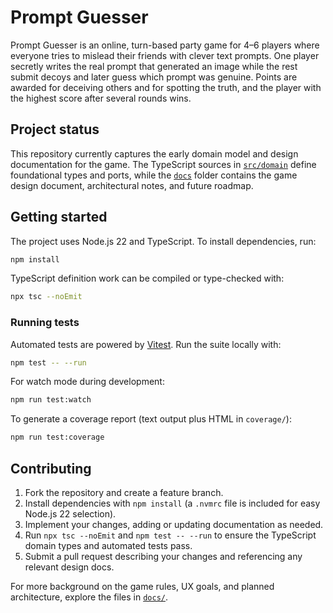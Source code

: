 # Prompt Guesser

Prompt Guesser is an online, turn-based party game for 4–6 players where everyone tries to mislead their friends with clever text prompts. One player secretly writes the real prompt that generated an image while the rest submit decoys and later guess which prompt was genuine. Points are awarded for deceiving others and for spotting the truth, and the player with the highest score after several rounds wins.

## Project status

This repository currently captures the early domain model and design documentation for the game. The TypeScript sources in [`src/domain`](src/domain) define foundational types and ports, while the [`docs`](docs) folder contains the game design document, architectural notes, and future roadmap.

## Getting started

The project uses Node.js 22 and TypeScript. To install dependencies, run:

```bash
npm install
```

TypeScript definition work can be compiled or type-checked with:

```bash
npx tsc --noEmit
```

### Running tests

Automated tests are powered by [Vitest](https://vitest.dev/). Run the suite locally with:

```bash
npm test -- --run
```

For watch mode during development:

```bash
npm run test:watch
```

To generate a coverage report (text output plus HTML in `coverage/`):

```bash
npm run test:coverage
```

## Contributing

1. Fork the repository and create a feature branch.
2. Install dependencies with `npm install` (a `.nvmrc` file is included for easy Node.js 22 selection).
3. Implement your changes, adding or updating documentation as needed.
4. Run `npx tsc --noEmit` and `npm test -- --run` to ensure the TypeScript domain types and automated tests pass.
5. Submit a pull request describing your changes and referencing any relevant design docs.

For more background on the game rules, UX goals, and planned architecture, explore the files in [`docs/`](docs/).
